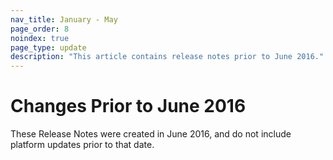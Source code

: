 ```yaml
---
nav_title: January - May
page_order: 8
noindex: true
page_type: update
description: "This article contains release notes prior to June 2016."
---
```


# Changes Prior to June 2016

These Release Notes were created in June 2016, and do not include platform updates prior to that date.
